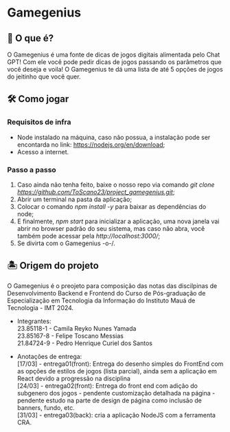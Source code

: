 # Gamegenius
## 🤔 O que é?
O Gamegenius é uma fonte de dicas de jogos digitais alimentada pelo Chat GPT! Com ele você pode pedir dicas de jogos passando os parâmetros que você deseja e voila! O Gamegenius te dá uma lista de até 5 opções de jogos do jeitinho que você quer.

## 🛠 Como jogar
### Requisitos de infra
- Node instalado na máquina, caso não possua, a instalação pode ser encontarda no link: https://nodejs.org/en/download;
- Acesso a internet.

### Passo a passo
1. Caso ainda não tenha feito, baixe o nosso repo via comando <i>git clone https://github.com/ToScano23/project_gamegenius.git</i>;
2. Abrir um terminal na pasta da aplicação;
3. Colocar o comando <i>npm install -y</i> para baixar as dependências do node;
4. E finalmente, <i>npm start</i> para inicializar a aplicação, uma nova janela vai abrir no browser padrão do seu sistema, mas caso não abra, você também pode acessar pela <i>http://localhost:3000/</i>;
5. Se divirta com o Gamegenius \-o-/.

## 🏝 Origem do projeto
O Gamegenius é o preojeto para composição das notas das discilpinas de Desenvolvimento Backend e Frontend do Curso de Pós-graduação de Especialização em Tecnologia da Informação do Instituto Mauá de Tecnologia - IMT 2024.

- Integrantes:</br>
23.85118-1 - Camila Reyko Nunes Yamada</br>
23.85167-8 - Felipe Toscano Messias</br>
21.84724-9 - Pedro Henrique Curiel dos Santos</br>

- Anotações de entrega:</br>
[17/03] - entrega01(front): Entrega do desenho simples do FrontEnd com as opções de estilos de jogos (lista parcial), ainda sem a aplicação em React devido a progressão na disciplina </br>
[24/03] - entrega02(front): Entrega do front end com adição do subgenero dos jogos - pendente customização detalhada na página - pendente estudo na parte de design de página como inclusão de banners, fundo, etc.</br>
[31/03] - entrega03(back): cria a aplicação NodeJS com a ferramenta CRA.</br>
